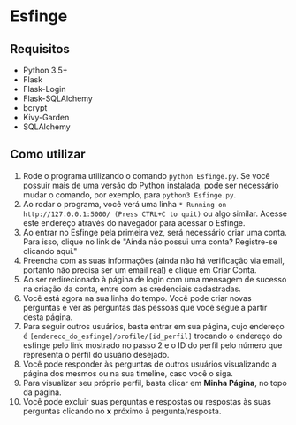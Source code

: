 # Esfinge

## Requisitos
* Python 3.5+
* Flask
* Flask-Login
* Flask-SQLAlchemy
* bcrypt
* Kivy-Garden
* SQLAlchemy

## Como utilizar
1. Rode o programa utilizando o comando `python Esfinge.py`. Se você possuir mais de uma versão do Python instalada, pode ser necessário mudar o comando, por exemplo, para `python3 Esfinge.py`.
2. Ao rodar o programa, você verá uma linha `* Running on http://127.0.0.1:5000/ (Press CTRL+C to quit)` ou algo similar. Acesse este endereço através do navegador para acessar o Esfinge.
3. Ao entrar no Esfinge pela primeira vez, será necessário criar uma conta. Para isso, clique no link de "Ainda não possui uma conta? Registre-se clicando aqui."
4. Preencha com as suas informações (ainda não há verificação via email, portanto não precisa ser um email real) e clique em Criar Conta.
5. Ao ser redirecionado à página de login com uma mensagem de sucesso na criação da conta, entre com as credenciais cadastradas.
6. Você está agora na sua linha do tempo. Você pode criar novas perguntas e ver as perguntas das pessoas que você segue a partir desta página.
7. Para seguir outros usuários, basta entrar em sua página, cujo endereço é `[endereco_do_esfinge]/profile/[id_perfil]` trocando o endereço do esfinge pelo link mostrado no passo 2 e o ID do perfil pelo número que representa o perfil do usuário desejado.
8. Você pode responder às perguntas de outros usuários visualizando a página dos mesmos ou na sua timeline, caso você o siga.
9. Para visualizar seu próprio perfil, basta clicar em **Minha Página**, no topo da página.
10. Você pode excluir suas perguntas e respostas ou respostas às suas perguntas clicando no **x** próximo à pergunta/resposta.